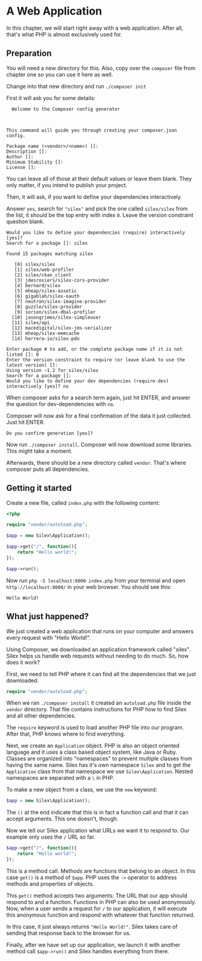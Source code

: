 # A Web Application

In this chapter, we will start right away with a web application.
After all, that's what PHP is almost exclusively used for.

## Preparation

You will need a new directory for this. Also, copy over the `composer` file from chapter one
so you can use it here as well.

Change into that new directory and run `./composer init`

First it will ask you for some details:

```
  Welcome to the Composer config generator



This command will guide you through creating your composer.json config.

Package name (<vendor>/<name>) []:
Description []:
Author []:
Minimum Stability []:
License []:
```

You can leave all of those at their default values or leave them blank.
They only matter, if you intend to publish your project.

Then, it will ask, if you want to define your dependencies interactively.

Answer `yes`, search for `"silex"` and pick the one called `silex/silex` from the list,
it should be the top entry with index `0`. Leave the version constraint question blank.

```
Would you like to define your dependencies (require) interactively [yes]?
Search for a package []: silex

Found 15 packages matching silex

   [0] silex/silex
   [1] silex/web-profiler
   [2] silex/ckan_client
   [3] jdesrosiers/silex-cors-provider
   [4] bernard/silex
   [5] mheap/silex-assetic
   [6] gigablah/silex-oauth
   [7] neutron/silex-imagine-provider
   [8] guzzle/silex-provider
   [9] sorien/silex-dbal-profiler
  [10] jasongrimes/silex-simpleuser
  [11] silex/api
  [12] macedigital/silex-jms-serializer
  [13] mheap/silex-memcache
  [14] herrera-io/silex-pdo

Enter package # to add, or the complete package name if it is not listed []: 0
Enter the version constraint to require (or leave blank to use the latest version) []:
Using version ~1.2 for silex/silex
Search for a package []:
Would you like to define your dev dependencies (require-dev) interactively [yes]? no
```

When composer asks for a search term again, just hit ENTER,
and answer the question for dev-dependencies with `no`.

Composer will now ask for a final confirmation of the data it just collected. Just hit ENTER.

```
Do you confirm generation [yes]?
```

Now run `./composer install`. Composer will now download some libraries. This might take a moment.

Afterwards, there should be a new directory called `vendor`. That's where composer puts all dependencies.

## Getting it started

Create a new file, called `index.php` with the following content:

```php
<?php

require "vendor/autoload.php";

$app = new Silex\Application();

$app->get("/", function(){
    return "Hello world!";
});

$app->run();
```

Now run `php -S localhost:8000 index.php` from your terminal
and open `http://localhost:8000/` in your web browser. You should see this:

```
Hello World!
```    

## What just happened?


We just created a web application that runs on your computer and answers every request with "Hello World!".

Using Composer, we downloaded an application framework called "silex". Silex helps us handle web requests
without needing to do much. So, how does it work?

First, we need to tell PHP where it can find all the dependencies that we just downloaded.

```php
require "vendor/autoload.php";
```

When we ran `./composer install` it created an `autoload.php` file inside the `vendor` directory.
That file contains instructions for PHP how to find Silex and all other dependencies.

The `require` keyword is used to load another PHP file into our program. After that, PHP knows where to find everything.

Next, we create an `Application` object. PHP is also an object oriented language and it uses a
class based object system, like Java or Ruby. Classes are organized into "namespaces" to prevent multiple
classes from having the same name. Silex has it's own namespace `Silex` and to get the `Application` class from that
namespace we use `Silex\Application`. Nested namespaces are separated with a `\` in PHP.

To make a new object from a class, we use the `new` keyword:

```php
$app = new Silex\Application();
```

The `()` at the end indicate that this is in fact a function call and that it can accept arguments. This one doesn't, though.

Now we tell our Silex application what URLs we want it to respond to. Our example only uses the `/` URL so far.

```php
$app->get("/", function(){
    return "Hello world!";
});
```

This is a method call. Methods are functions that belong to an object. In this case `get()` is a method of `$app`.
PHP uses the `->` operator to address methods and properties of objects.

This `get()` method accepts two arguments: The URL that our app should respond to and a function. Functions in PHP can
also be used anonymously. Now, when a user sends a request for `/` to our application, it will execute this anonymous function
and respond with whatever that function returned.

In this case, it just always returns `"Hello World!"`. Silex takes care of sending that response back to the browser for us.

Finally, after we have set up our application, we launch it with another method call `$app->run()`
and Silex handles everything from there.
